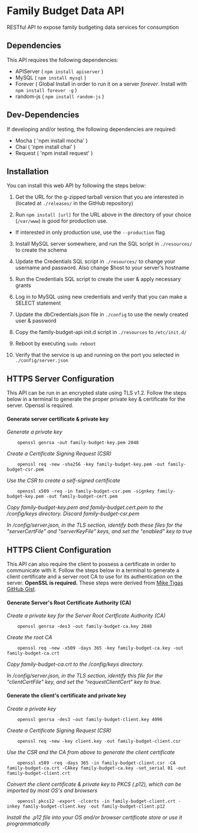# Family Budget Data API
RESTful API to expose family budgeting data services for consumption

## Dependencies
This API requires the following dependencies:
* APIServer ( `npm install apiserver` )
* MySQL ( `npm install mysql` )
* Forever ( Global Install in order to run it on a server *forever*. Install with `npm install forever -g` )
* random-js ( `npm install random-js` )

## Dev-Dependencies
If developing and/or testing, the following dependencies are required:
* Mocha ( 'npm install mocha' )
* Chai ( 'npm install chai' )
* Request ( 'npm install request' )

## Installation
You can install this web API by following the steps below:
1. Get the URL for the g-zipped tarball version that you are interested in (located at `./releases/` in the GitHub repository)

2. Run `npm install [url]` for the URL above in the directory of your choice (`/var/www`) is good for production use. 
  * If interested in only production use, use the `--production` flag

3. Install MySQL server somewhere, and run the SQL script in `./resources/` to create the schema

4. Update the Credentials SQL script in `./resources/` to change your username and password. Also change $host to your server's hostname

5. Run the Credentials SQL script to create the user & apply necessary grants

6. Log in to MySQL using new credentials and verify that you can make a SELECT statement

7. Update the dbCredentials.json file in `./config` to use the newly created user & password

8. Copy the family-budget-api init.d script in `./resources` to `/etc/init.d/`

9. Reboot by executing `sudo reboot`

10. Verify that the service is up and running on the port you selected in `./config/server.json`

## HTTPS Server Configuration
This API can be run in an encrypted state using TLS v1.2. Follow the steps below in a terminal to generate the proper private key & certificate for the server. Openssl is required.

#### Generate server certificate & private key

*Generate a private key*

```   
	openssl genrsa -out family-budget-key.pem 2048
```

*Create a Certificate Signing Request (CSR)*

```
	openssl req -new -sha256 -key family-budget-key.pem -out family-budget-csr.pem
```

*Use the CSR to create a self-signed certificate*

```
	openssl x509 -req -in family-budget-csr.pem -signkey family-budget-key.pem -out family-budget-cert.pem
```

*Copy family-budget-key.pem and family-budget.cert.pem to the /config/keys directory. Discard family-budget-csr.pem*

*In /config/server.json, in the TLS section, identify both these files for the "serverCertFile" and "serverKeyFile" keys, and set the "enabled" key to true*

## HTTPS Client Configuration 
This API can also require the client to possess a certificate in order to communicate with it. Follow the steps below in a terminal to generate a client certificate and a server root CA to use for its authentication on the server. **OpenSSL is required.** These steps were derived from [Mike Tigas GitHub Gist](https://gist.github.com/mtigas/952344).

#### Generate Server's Root Certificate Authority (CA)

*Create a private key for the Server Root Certficate Authority (CA)*

```	
	openssl genrsa -des3 -out family-budget-ca.key 2048
```

*Create the root CA*

```    
	openssl req -new -x509 -days 365 -key family-budget-ca.key -out family-budget-ca.crt
```

*Copy family-budget-ca.crt to the /config/keys directory.*

*In /config/server.json, in the TLS section, identify this file for the "clientCertFile" key, and set the "requestClientCert" key to true.*

#### Generate the client's certificate and private key

*Create a private key*
	
```
	openssl genrsa -des3 -out family-budget-client.key 4096
```
	
*Create a Certificate Signing Request (CSR)*

```	
	openssl req -new -key client.key -out family-budget-client.csr
```

*Use the CSR and the CA from above to generate the client certificate*

```
	openssl x509 -req -days 365 -in family-budget-client.csr -CA family-budget-ca.crt -CAkey family-budget-ca.key -set_serial 01 -out family-budget-client.crt
```

*Convert the client certificate & private key to PKCS (.p12), which can be imported by most OS's and browsers*

```
	openssl pkcs12 -export -clcerts -in family-budget-client.crt -inkey family-budget-client.key -out family-budget-client.p12
```
	
*Install the .p12 file into your OS and/or browser certificate store or use it programmatically*
